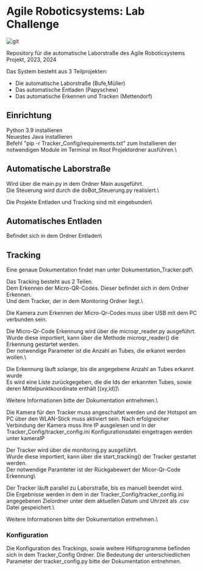 # Agile Roboticsystems: Lab Challenge

![git](https://github.com/Prof-Adrian-Mueller/Agile_Roboticsystems_Laborstrasse/assets/136337224/a3d2050a-7dae-4e77-876f-ed539fcca5f0)


Repository für die automatische Laborstraße des Agile Roboticsystems Projekt, 2023, 2024

Das System besteht aus 3 Teilprojekten:

- Die automatische Laborstraße (Bufe,Müller)
- Das automatische Entladen (Papyschew)
- Das automatische Erkennen und Tracken (Mettendorf)

## Einrichtung

Python 3.9 installieren\
Neuestes Java installieren\
Befehl "pip -r Tracker_Config/requirements.txt" zum Installieren der notwendigen Module im Terminal im Root Projektordner ausführen.\


## Automatische Laborstraße

Wird über die main.py in dem Ordner Main ausgeführt.\
Die Steuerung wird durch die doBot_Steuerung.py realisiert.\

Die Projekte Entladen und Tracking sind mit eingebunden\

## Automatisches Entladen

Befindet sich in dem Ordner Entladen\

## Tracking

Eine genaue Dokumentation findet man unter Dokumentation_Tracker.pdf\

Das Tracking besteht aus 2 Teilen.\
Dem Erkennen der Micro-QR-Codes. Dieser befindet sich in dem Ordner Erkennen.\
Und dem Tracker, der in dem Monitoring Ordner liegt.\

Die Kamera zum Erkennen der Micro-Qr-Codes muss über USB mit dem PC verbunden sein.

Die Micro-Qr-Code Erkennung wird über die microqr_reader.py ausgeführt.\
Wurde diese importiert, kann über die Methode microqr_reader() die Erkennung gestartet werden.\
Der notwendige Parameter ist die Anzahl an Tubes, die erkannt werden wollen.\

Die Erkennung läuft solange, bis die angegebene Anzahl an Tubes erkannt wurde\
Es wird eine Liste zurückgegeben, die die Ids der erkannten Tubes, sowie deren Mittelpunktkoordinate enthält  [(xy,id)]\

Weitere Informationen bitte der Dokumentation entnehmen.\

Die Kamera für den Tracker muss angeschaltet werden und der Hotspot am PC über den WLAN-Stick muss aktiviert sein.
Nach erfolgreicher Verbindung der Kamera muss ihre IP ausgelesen und in der Tracker_Config/tracker_config.ini Konfigurationsdatei eingetragen werden unter kameraIP

Der Tracker wird über die monitoring.py ausgeführt.\
Wurde diese importiert, kann über die start_tracking() der Tracker gestartet werden.\
Der notwendige Paramteter ist der Rückgabewert der Micor-Qr-Code Erkennung\

Der Tracker läuft parallel zu Laborstraße, bis es manuell beendet wird.\
Die Ergebnisse werden in dem in der Tracker_Config/tracker_config.ini angegebenen Zielordner unter dem aktuellen Datum und Uhrzeit als .csv Datei gespeichert.\

Weitere Informationen bitte der Dokumentation entnehmen.\

  ### Konfiguration

  Die Konfiguration des Trackings, sowie weitere Hilfsprogramme befinden sich in dem Tracker_Config Ordner.
  Die Bedeutung der unterschiedlichen Parameter der tracker_config.py bitte der Dokumentation entnehmen.


